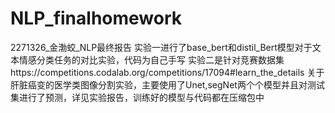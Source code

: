 # NLP_finalhomework
2271326_金渤蛟_NLP最终报告
实验一进行了base_bert和distil_Bert模型对于文本情感分类任务的对比实验，代码为自己手写
实验二是针对竞赛数据集https://competitions.codalab.org/competitions/17094#learn_the_details 关于肝脏癌变的医学类图像分割实验，主要使用了Unet,segNet两个个模型并且对测试集进行了预测，详见实验报告，训练好的模型与代码都在压缩包中

